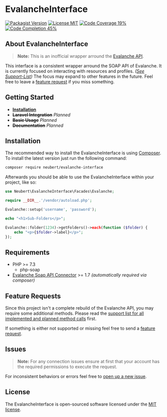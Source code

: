 # EvalancheInterface

[![Packagist Version](https://img.shields.io/packagist/v/neubert/evalanche-interface?color=blue)](https://packagist.org/packages/neubert/evalanche-interface)
[![License MIT](https://img.shields.io/packagist/l/neubert/evalanche-interface?color=brightgreen)](https://packagist.org/packages/neubert/evalanche-interface)
[![Code Coverage 19%](https://img.shields.io/badge/coverage-19%25-yellow)](https://github.com/danielneubert/evalanche-interface/blob/master/SUPPORT.md)
[![Code Completion 45%](https://img.shields.io/badge/completion-45%25-brightgreen)](https://github.com/danielneubert/evalanche-interface/blob/master/SUPPORT.md)



## About EvalancheInterface

> **Note:** This is an inofficial wrapper arround the [Evalanche API](https://github.com/SC-Networks/evalanche-soap-api-connector/).

This interface is a consistent wrapper arround the SOAP API of Evalanche. It is currently focused on interacting with resources and profiles. *([See Support-List](https://github.com/danielneubert/evalanche-interface/blob/master/SUPPORT.md))* The focus may expand to other features in the future. Feel free to leave a [feature request](#feature-requests) if you miss something.



## Getting Started

- [**Installation**](#installation)
- **~~Laravel Integration~~** *Planned*
- **~~Basic Usage~~** *Planned*
- **~~Documentation~~** *Planned*


## Installation

The recommended way to install the EvalancheInterface is using [Composer](https://getcomposer.org). To install the latest version just run the following command:

```sh
composer require neubert/evalanche-interface
```

Afterwards you should be able to use the EvalancheInterface within your project, like so:

```php
use Neubert\EvalancheInterface\Facades\Evalanche;

require __DIR__.'/vendor/autoload.php';

Evalanche::setup('username', 'password');

echo "<h1>Sub-Folders</p>";

Evalanche::folder(1234)->getFolders()->each(function ($folder) {
    echo "<p>{$folder->label}</p>";
});
```


## Requirements

- PHP >= 7.3
    - php-soap
- [Evalanche Soap API Connector](https://github.com/SC-Networks/evalanche-soap-api-connector/) >= 1.7 *(automatically required via composer)*


## Feature Requests

Since this project isn't a complete rebuild of the Evalanche API, you may require some additional methods. Please read the [support list for all implemented and planned method calls](https://github.com/danielneubert/evalanche-interface/blob/master/SUPPORT.md) first.


If something is either not supported or missing feel free to send a [feature request](https://github.com/danielneubert/evalanche-interface/issues/new?labels=feature,question&assignees=danielneubert&title=[Feature-Request]).


## Issues

> **Note:** For any connection issues ensure at first that your account has the required permissions to execute the request. 

For inconsistent behaviors or errors feel free to [open up a new issue](https://github.com/danielneubert/evalanche-interface/issues/new?assignees=danielneubert&title=[Issue]).


## License

The EvalancheInterface is open-sourced software licensed under the [MIT license](https://github.com/danielneubert/evalanche-interface/blob/master/LICENSE.md).
